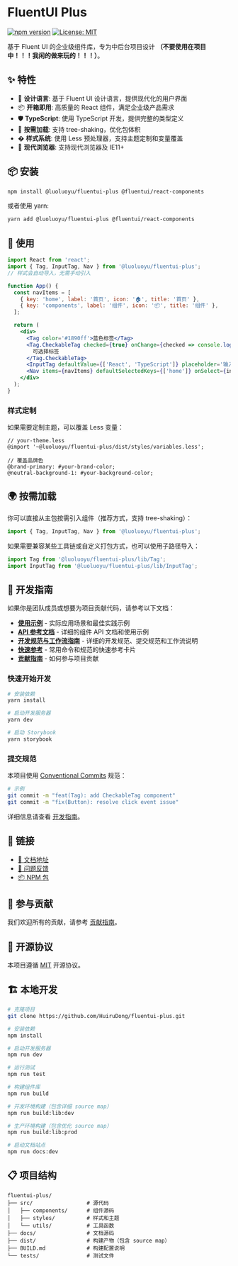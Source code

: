 # FluentUI Plus

[![npm version](https://badge.fury.io/js/@luoluoyu%2Ffluentui-plus.svg)](https://badge.fury.io/js/@luoluoyu%2Ffluentui-plus)
[![License: MIT](https://img.shields.io/badge/License-MIT-yellow.svg)](https://opensource.org/licenses/MIT)

基于 Fluent UI 的企业级组件库，专为中后台项目设计
**（不要使用在项目中！！！我闲的做来玩的！！！）**。

## ✨ 特性

- 🎨 **设计语言**: 基于 Fluent UI 设计语言，提供现代化的用户界面
- 📦 **开箱即用**: 高质量的 React 组件，满足企业级产品需求
- 🛡 **TypeScript**: 使用 TypeScript 开发，提供完整的类型定义
- 🎯 **按需加载**: 支持 tree-shaking，优化包体积
- � **样式系统**: 使用 Less 预处理器，支持主题定制和变量覆盖
- 📱 **现代浏览器**: 支持现代浏览器及 IE11+

## 📦 安装

```bash
npm install @luoluoyu/fluentui-plus @fluentui/react-components
```

或者使用 yarn:

```bash
yarn add @luoluoyu/fluentui-plus @fluentui/react-components
```

## 🔨 使用

```jsx
import React from 'react';
import { Tag, InputTag, Nav } from '@luoluoyu/fluentui-plus';
// 样式会自动导入，无需手动引入

function App() {
  const navItems = [
    { key: 'home', label: '首页', icon: '🏠', title: '首页' },
    { key: 'components', label: '组件', icon: '📦', title: '组件' },
  ];

  return (
    <div>
      <Tag color='#1890ff'>蓝色标签</Tag>
      <Tag.CheckableTag checked={true} onChange={checked => console.log(checked)}>
        可选择标签
      </Tag.CheckableTag>
      <InputTag defaultValue={['React', 'TypeScript']} placeholder='输入标签...' maxTags={10} allowDuplicates={false} />
      <Nav items={navItems} defaultSelectedKeys={['home']} onSelect={info => console.log('选择了:', info.key)} />
    </div>
  );
}
```

### 样式定制

如果需要定制主题，可以覆盖 Less 变量：

```less
// your-theme.less
@import '~@luoluoyu/fluentui-plus/dist/styles/variables.less';

// 覆盖品牌色
@brand-primary: #your-brand-color;
@neutral-background-1: #your-background-color;
```

## 🌍 按需加载

你可以直接从主包按需引入组件（推荐方式，支持 tree-shaking）：

```jsx
import { Tag, InputTag, Nav } from '@luoluoyu/fluentui-plus';
```

如果需要兼容某些工具链或自定义打包方式，也可以使用子路径导入：

```jsx
import Tag from '@luoluoyu/fluentui-plus/lib/Tag';
import InputTag from '@luoluoyu/fluentui-plus/lib/InputTag';
```

## 👥 开发指南

如果你是团队成员或想要为项目贡献代码，请参考以下文档：

- **[使用示例](./docs/USAGE_EXAMPLES.md)** - 实际应用场景和最佳实践示例
- **[API 参考文档](./docs/API_REFERENCE.md)** - 详细的组件 API 文档和使用示例
- **[开发规范与工作流指南](./docs/DEVELOPMENT_GUIDE.md)** - 详细的开发规范、提交规范和工作流说明
- **[快速参考](./docs/QUICK_REFERENCE.md)** - 常用命令和规范的快速参考卡片
- **[贡献指南](./docs/CONTRIBUTING.md)** - 如何参与项目贡献

### 快速开始开发

```bash
# 安装依赖
yarn install

# 启动开发服务器
yarn dev

# 启动 Storybook
yarn storybook
```

### 提交规范

本项目使用 [Conventional Commits](https://www.conventionalcommits.org/) 规范：

```bash
# 示例
git commit -m "feat(Tag): add CheckableTag component"
git commit -m "fix(Button): resolve click event issue"
```

详细信息请查看 [开发指南](./docs/DEVELOPMENT_GUIDE.md)。

## 🔗 链接

- [📖 文档地址](https://your-docs-site.com)
- [🐛 问题反馈](https://github.com/HuiruDong/fluentui-plus/issues)
- [📦 NPM 包](https://www.npmjs.com/package/@luoluoyu/fluentui-plus)

## 🤝 参与贡献

我们欢迎所有的贡献，请参考 [贡献指南](./docs/CONTRIBUTING.md)。

## 📄 开源协议

本项目遵循 [MIT](./LICENSE) 开源协议。

## 🏗️ 本地开发

```bash
# 克隆项目
git clone https://github.com/HuiruDong/fluentui-plus.git

# 安装依赖
npm install

# 启动开发服务器
npm run dev

# 运行测试
npm run test

# 构建组件库
npm run build

# 开发环境构建（包含详细 source map）
npm run build:lib:dev

# 生产环境构建（包含优化 source map）
npm run build:lib:prod

# 启动文档站点
npm run docs:dev
```

## 📋 项目结构

```
fluentui-plus/
├── src/                 # 源代码
│   ├── components/      # 组件源码
│   ├── styles/          # 样式和主题
│   └── utils/           # 工具函数
├── docs/                # 文档源码
├── dist/                # 构建产物（包含 source map）
├── BUILD.md             # 构建配置说明
└── tests/               # 测试文件
```

